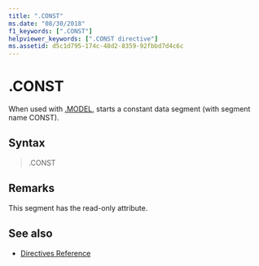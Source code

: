 ```yaml
---
title: ".CONST"
ms.date: "08/30/2018"
f1_keywords: [".CONST"]
helpviewer_keywords: [".CONST directive"]
ms.assetid: d5c1d795-174c-48d2-8359-92fbbd7d4c6c
---
```

# .CONST

When used with [.MODEL](../../assembler/masm/dot-model.md), starts a constant data segment (with segment name CONST).

## Syntax

> .CONST

## Remarks

This segment has the read-only attribute.

## See also

- [Directives Reference](../../assembler/masm/directives-reference.md)
